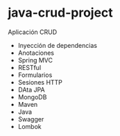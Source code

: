 # java-crud-project

Aplicación CRUD

- Inyección de dependencias
- Anotaciones
- Spring MVC
- RESTful
- Formularios
- Sesiones HTTP
- DAta JPA
- MongoDB
- Maven
- Java
- Swagger
- Lombok
